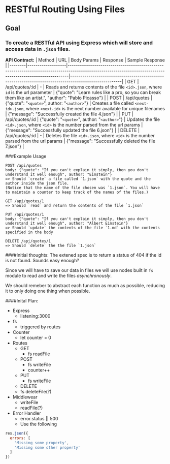 # RESTful Routing Using Files

## Goal
### To create a RESTful API using Express which will store and access data in ```.json``` files.

**API Contract:**
| Method | URL               | Body Params                                  | Response                                                                                                    | Sample Response |
|--------|-------------------|------------------------------------------------------------------------------------------------------------------------------------------------------------|-------------------------------------------------------------------------------------------------------|
| GET    | /api/quotes/:id   | -                                            | Reads and returns contents of the file `<id>.json`, where `id` is the url parameter                         | {"quote": "Learn rules like a pro, so you can break them like an artist.", "author": "Pablo Picasso"} |
| POST   | /api/quotes       | {"quote": "`<quote>`", author: "`<author>`"} | Creates a file called `<next-id>.json`, where `<next-id>` is the next number available for unique filenames | {"message": "Successfully created the file 4.json"}                                                   |
| PUT    | /api/quotes/:id   | {"quote": "`<quote>`", author: "`<author>`"} | Updates the file `<id>.json`, where `<id>` is the number parsed from the url params                         | {"message": "Successfully updated the file 6.json"}                                                   |
| DELETE | /api/quotes/:id   | -                                            | Deletes the file `<id>.json`, where `<id>` is the number parsed from the url params                         | {"message": "Successfully deleted the file 7.json"}                                                   |


###Example Usage
```
POST /api/quotes
body: {"quote": "If you can't explain it simply, then you don't understand it well enough", author: "Einstein"}
=> Should `create` a file called `1.json` with the quote and the author inside the json file.
(Notice that the name of the file chosen was `1.json`. You will have to maintain a counter to keep track of the names of the files.)

GET /api/quotes/1
=> Should `read` and return the contents of the file `1.json`

PUT /api/quotes/1
body: {"quote": "If you can't explain it simply, then you don't understand it well enough", author: "Albert Einstein"}
=> Should `update` the contents of the file `1.md` with the contents specified in the body

DELETE /api/quotes/1
=> Should `delete` the the file `1.json`
```

####Initial thoughts:
The extened spec is to return a status of 404 if the id is not found. Sounds easy enough?

Since we will have to save our data in files we will use nodes built in ```fs``` module to read and write the files _asynchronously_.

We should remeber to abstract each function as much as possible, reducing it to only doing one thing when possible.

####Inital Plan:

- Express
  - listening:3000
- fs
  - triggered by routes
- Counter
  - let counter = 0
- Routes
  - GET
    - fs readFile
  - POST
    - fs writeFile
    - counter++
  - PUT
    - fs writeFile
  - DELETE
   - fs deleteFile(?)
- Middlewear
  - writeFile
  - readFile(?)
- Error Handler
  - error.status || 500
  - Use the following
```javascript
res.json({
  errors: [
    'Missing some property',
    'Missing some other property'
  ]
})
```




















